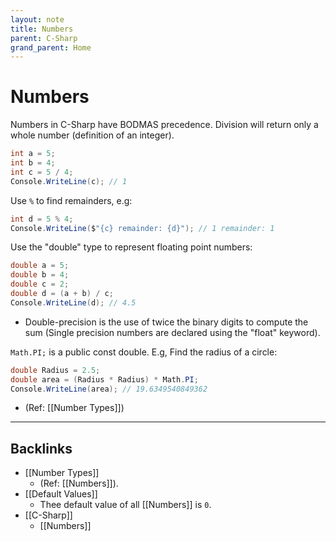 ```yaml
---
layout: note
title: Numbers
parent: C-Sharp
grand_parent: Home
---
```


# Numbers

Numbers in C-Sharp have BODMAS precedence.
Division will return only a whole number (definition of an integer).

```cs
int a = 5;
int b = 4;
int c = 5 / 4;
Console.WriteLine(c); // 1
```

Use `%` to find remainders, e.g:

```cs
int d = 5 % 4;
Console.WriteLine($"{c} remainder: {d}"); // 1 remainder: 1
```

Use the "double" type to represent floating point numbers:

```cs
double a = 5;
double b = 4;
double c = 2;
double d = (a + b) / c;
Console.WriteLine(d); // 4.5
```

- Double-precision is the use of twice the binary digits to compute the sum (Single precision numbers are declared using the "float" keyword).

`Math.PI;` is a public const double. E.g, Find the radius of a circle:

```cs
double Radius = 2.5;
double area = (Radius * Radius) * Math.PI;
Console.WriteLine(area); // 19.6349540849362
```

- (Ref: [[Number Types]])

---

## Backlinks
* [[Number Types]]
	* (Ref: [[Numbers]]).
* [[Default Values]]
	* Thee default value of all [[Numbers]] is `0`.
* [[C-Sharp]]
	* [[Numbers]]

